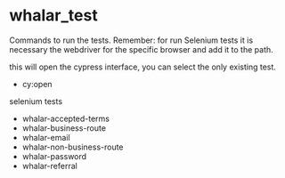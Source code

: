 # whalar_test

Commands to run the tests. Remember: for run Selenium tests it is necessary the webdriver for the specific browser and add it to the path.

this will open the cypress interface, you can select the only existing test.

* cy:open

selenium tests

* whalar-accepted-terms
* whalar-business-route
* whalar-email
* whalar-non-business-route
* whalar-password
* whalar-referral